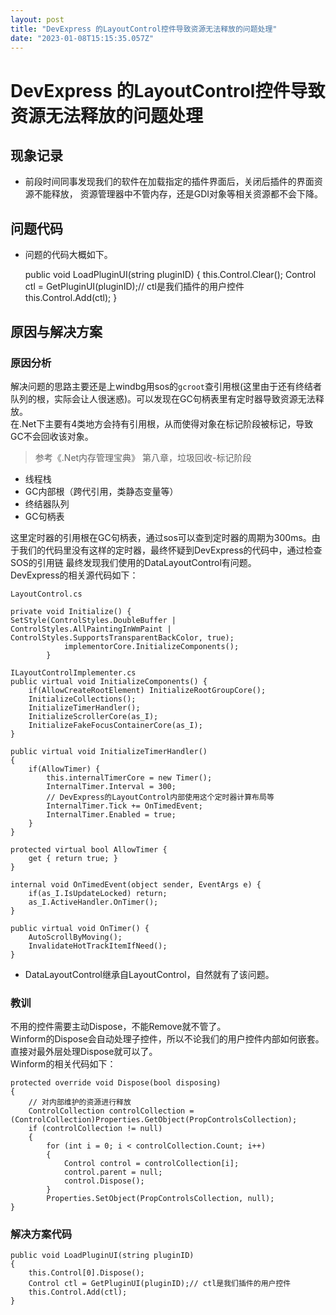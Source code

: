 ```yaml
---
layout: post
title: "DevExpress 的LayoutControl控件导致资源无法释放的问题处理"
date: "2023-01-08T15:15:35.057Z"
---
```

DevExpress 的LayoutControl控件导致资源无法释放的问题处理
========================================

现象记录
----

*   前段时间同事发现我们的软件在加载指定的插件界面后，关闭后插件的界面资源不能释放， 资源管理器中不管内存，还是GDI对象等相关资源都不会下降。

问题代码
----

*   问题的代码大概如下。

    public void LoadPluginUI(string pluginID)
    {
        this.Control.Clear();
        Control ctl = GetPluginUI(pluginID);// ctl是我们插件的用户控件
        this.Control.Add(ctl);
    }
    

原因与解决方案
-------

### 原因分析

解决问题的思路主要还是上windbg用sos的`gcroot`查引用根(这里由于还有终结者队列的根，实际会让人很迷惑)。可以发现在GC句柄表里有定时器导致资源无法释放。  
在.Net下主要有4类地方会持有引用根，从而使得对象在标记阶段被标记，导致GC不会回收该对象。

> 参考《.Net内存管理宝典》 第八章，垃圾回收-标记阶段

*   线程栈
*   GC内部根（跨代引用，类静态变量等）
*   终结器队列
*   GC句柄表

这里定时器的引用根在GC句柄表，通过sos可以查到定时器的周期为300ms。由于我们的代码里没有这样的定时器，最终怀疑到DevExpress的代码中，通过检查SOS的引用链 最终发现我们使用的DataLayoutControl有问题。  
DevExpress的相关源代码如下：

    LayoutControl.cs
    
    private void Initialize() {
    SetStyle(ControlStyles.DoubleBuffer | ControlStyles.AllPaintingInWmPaint | ControlStyles.SupportsTransparentBackColor, true);
    			implementorCore.InitializeComponents();
    		}
    
    ILayoutControlImplementer.cs
    public virtual void InitializeComponents() {
        if(AllowCreateRootElement) InitializeRootGroupCore();
        InitializeCollections();
        InitializeTimerHandler();
        InitializeScrollerCore(as_I);
        InitializeFakeFocusContainerCore(as_I);
    }
    		
    public virtual void InitializeTimerHandler() 
    {
        if(AllowTimer) {
            this.internalTimerCore = new Timer();
            InternalTimer.Interval = 300;
            // DevExpress的LayoutControl内部使用这个定时器计算布局等
            InternalTimer.Tick += OnTimedEvent;
            InternalTimer.Enabled = true;
        }
    }
    		
    protected virtual bool AllowTimer {
        get { return true; }
    }
    		
    internal void OnTimedEvent(object sender, EventArgs e) {
        if(as_I.IsUpdateLocked) return;
        as_I.ActiveHandler.OnTimer();
    } 
    		
    public virtual void OnTimer() {
        AutoScrollByMoving();
        InvalidateHotTrackItemIfNeed();
    }
    
    

*   DataLayoutControl继承自LayoutControl，自然就有了该问题。

### 教训

不用的控件需要主动Dispose，不能Remove就不管了。  
Winform的Dispose会自动处理子控件，所以不论我们的用户控件内部如何嵌套。直接对最外层处理Dispose就可以了。  
Winform的相关代码如下：

    protected override void Dispose(bool disposing)
    {
    	// 对内部维护的资源进行释放
    	ControlCollection controlCollection = (ControlCollection)Properties.GetObject(PropControlsCollection);
    	if (controlCollection != null)
    	{
    		for (int i = 0; i < controlCollection.Count; i++)
    		{
    			Control control = controlCollection[i];
    			control.parent = null;
    			control.Dispose();
    		}
    		Properties.SetObject(PropControlsCollection, null);
    }
    

### 解决方案代码

    public void LoadPluginUI(string pluginID)
    {
        this.Control[0].Dispose();
        Control ctl = GetPluginUI(pluginID);// ctl是我们插件的用户控件
        this.Control.Add(ctl);
    }